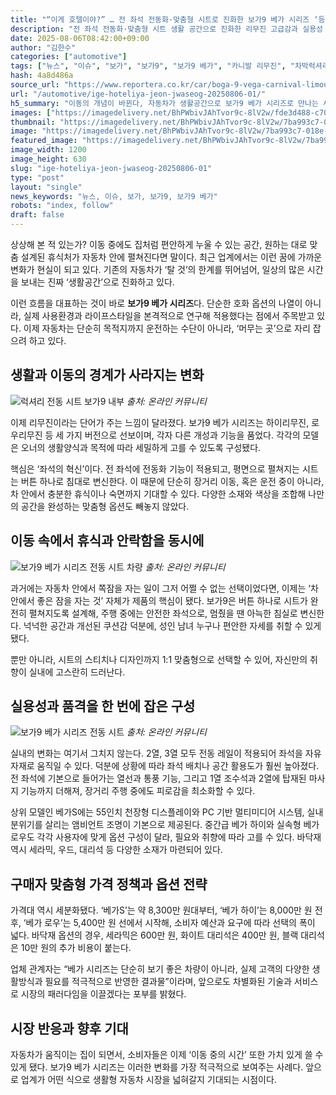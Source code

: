 ```yaml
---
title: "“이게 호텔이야?” … 전 좌석 전동화·맞춤형 시트로 진화한 보가9 베가 시리즈 ‘등장’"
description: "전 좌석 전동화·맞춤형 시트 생활 공간으로 진화한 리무진 고급감과 실용성 모두 잡았다 ..."
date: 2025-08-06T08:42:00+09:00
author: "김한수"
categories: ["automotive"]
tags: ["뉴스", "이슈", "보가", "보가9", "보가9 베가", "카니발 리무진", "차박럭셔리혁명", "프리미엄모빌리티라이프"]
hash: 4a8d486a
source_url: "https://www.reportera.co.kr/car/boga-9-vega-carnival-limousine/"
url: "/automotive/ige-hoteliya-jeon-jwaseog-20250806-01/"
h5_summary: "이동의 개념이 바뀐다, 자동차가 생활공간으로 보가9 베가 시리즈로 만나는 새로운 리무진 경험"
images: ["https://imagedelivery.net/BhPWbivJAhTvor9c-8lV2w/fde3d488-c709-42f2-092c-ab8961668900/public", "https://imagedelivery.net/BhPWbivJAhTvor9c-8lV2w/cd430e00-df9f-46d5-430f-a71cff68aa00/public", "https://imagedelivery.net/BhPWbivJAhTvor9c-8lV2w/7ba993c7-018e-486f-2c61-9b9ca6ad4100/public", "https://imagedelivery.net/BhPWbivJAhTvor9c-8lV2w/1ebee65b-0ea0-41b6-a89d-39e142c26c00/public"]
thumbnail: "https://imagedelivery.net/BhPWbivJAhTvor9c-8lV2w/7ba993c7-018e-486f-2c61-9b9ca6ad4100/public"
image: "https://imagedelivery.net/BhPWbivJAhTvor9c-8lV2w/7ba993c7-018e-486f-2c61-9b9ca6ad4100/public"
featured_image: "https://imagedelivery.net/BhPWbivJAhTvor9c-8lV2w/7ba993c7-018e-486f-2c61-9b9ca6ad4100/public"
image_width: 1200
image_height: 630
slug: "ige-hoteliya-jeon-jwaseog-20250806-01"
type: "post"
layout: "single"
news_keywords: "뉴스, 이슈, 보가, 보가9, 보가9 베가"
robots: "index, follow"
draft: false
---
```


상상해 본 적 있는가? 이동 중에도 집처럼 편안하게 누울 수 있는 공간, 원하는 대로 맞춤 설계된 휴식처가 자동차 안에 펼쳐진다면 말이다. 최근 업계에서는 이런 꿈에 가까운 변화가 현실이 되고 있다. 기존의 자동차가 ‘탈 것’의 한계를 뛰어넘어, 일상의 많은 시간을 보내는 진짜 ‘생활공간’으로 진화하고 있다.

이런 흐름을 대표하는 것이 바로 **보가9 베가 시리즈**다. 단순한 호화 옵션의 나열이 아니라, 실제 사용환경과 라이프스타일을 본격적으로 연구해 적용했다는 점에서 주목받고 있다. 이제 자동차는 단순히 목적지까지 운전하는 수단이 아니라, ‘머무는 곳’으로 자리 잡으려 하고 있다.

## 생활과 이동의 경계가 사라지는 변화

![럭셔리 전동 시트 보가9 내부](https://imagedelivery.net/BhPWbivJAhTvor9c-8lV2w/cd430e00-df9f-46d5-430f-a71cff68aa00/public)
*출처: 온라인 커뮤니티*


이제 리무진이라는 단어가 주는 느낌이 달라졌다. 보가9 베가 시리즈는 하이리무진, 로우리무진 등 세 가지 버전으로 선보이며, 각자 다른 개성과 기능을 품었다. 각각의 모델은 오너의 생활양식과 목적에 따라 세밀하게 고를 수 있도록 구성됐다.

핵심은 ‘좌석의 혁신’이다. 전 좌석에 전동화 기능이 적용되고, 평면으로 펼쳐지는 시트는 버튼 하나로 침대로 변신한다. 이 때문에 단순히 장거리 이동, 혹은 운전 중이 아니라, 차 안에서 충분한 휴식이나 숙면까지 기대할 수 있다. 다양한 소재와 색상을 조합해 나만의 공간을 완성하는 맞춤형 옵션도 빼놓지 않았다.

## 이동 속에서 휴식과 안락함을 동시에

![보가9 베가 시리즈 전동 시트 차량](https://imagedelivery.net/BhPWbivJAhTvor9c-8lV2w/1ebee65b-0ea0-41b6-a89d-39e142c26c00/public)
*출처: 온라인 커뮤니티*


과거에는 자동차 안에서 쪽잠을 자는 일이 그저 어쩔 수 없는 선택이었다면, 이제는 ‘차 안에서 좋은 잠을 자는 것’ 자체가 제품의 핵심이 됐다. 보가9은 버튼 하나로 시트가 완전히 펼쳐지도록 설계해, 주행 중에는 안전한 좌석으로, 멈췄을 땐 아늑한 침실로 변신한다. 넉넉한 공간과 개선된 쿠션감 덕분에, 성인 남녀 누구나 편안한 자세를 취할 수 있게 됐다.

뿐만 아니라, 시트의 스티치나 디자인까지 1:1 맞춤형으로 선택할 수 있어, 자신만의 취향이 실내에 고스란히 드러난다.

## 실용성과 품격을 한 번에 잡은 구성

![보가9 베가 시리즈 전동 시트](https://imagedelivery.net/BhPWbivJAhTvor9c-8lV2w/fde3d488-c709-42f2-092c-ab8961668900/public)
*출처: 온라인 커뮤니티*


실내의 변화는 여기서 그치지 않는다. 2열, 3열 모두 전동 레일이 적용되어 좌석을 자유자재로 움직일 수 있다. 덕분에 상황에 따라 좌석 배치나 공간 활용도가 훨씬 높아졌다. 전 좌석에 기본으로 들어가는 열선과 통풍 기능, 그리고 1열 조수석과 2열에 탑재된 마사지 기능까지 더해져, 장거리 주행 중에도 피로감을 최소화할 수 있다.

상위 모델인 베가S에는 55인치 천장형 디스플레이와 PC 기반 멀티미디어 시스템, 실내 분위기를 살리는 앰비언트 조명이 기본으로 제공된다. 중간급 베가 하이와 실속형 베가 로우도 각각 사용자에 맞게 옵션 구성이 달라, 필요와 취향에 따라 고를 수 있다. 바닥재 역시 세라믹, 우드, 대리석 등 다양한 소재가 마련되어 있다.

## 구매자 맞춤형 가격 정책과 옵션 전략

가격대 역시 세분화됐다. ‘베가S’는 약 8,300만 원대부터, ‘베가 하이’는 8,000만 원 전후, ‘베가 로우’는 5,400만 원 선에서 시작해, 소비자 예산과 요구에 따라 선택의 폭이 넓다. 바닥재 옵션의 경우, 세라믹은 600만 원, 화이트 대리석은 400만 원, 블랙 대리석은 10만 원의 추가 비용이 붙는다.

업체 관계자는 “베가 시리즈는 단순히 보기 좋은 차량이 아니라, 실제 고객의 다양한 생활방식과 필요를 적극적으로 반영한 결과물”이라며, 앞으로도 차별화된 기술과 서비스로 시장의 패러다임을 이끌겠다는 포부를 밝혔다.

## 시장 반응과 향후 기대

자동차가 움직이는 집이 되면서, 소비자들은 이제 ‘이동 중의 시간’ 또한 가치 있게 쓸 수 있게 됐다. 보가9 베가 시리즈는 이러한 변화를 가장 적극적으로 보여주는 사례다. 앞으로 업계가 어떤 식으로 생활형 자동차 시장을 넓혀갈지 기대되는 시점이다.
